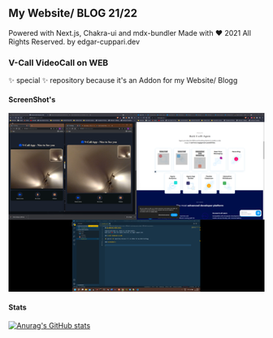 ## My Website/ BLOG 21/22 

Powered with Next.js, Chakra-ui and mdx-bundler 
Made with ❤️ 2021 All Rights Reserved. by edgar-cuppari.dev

### V-Call VideoCall on WEB

✨ special ✨ repository because it's an Addon for my Website/ Blogg

#### ScreenShot's
![alt text][logo]

[logo]:https://raw.githubusercontent.com/DeepCoreB4/deepcore-og-image-main/master/public/Screenshot_V-Call_App.png

#### Stats
[![Anurag's GitHub stats](https://github-readme-stats.vercel.app/api?username=deepcoreb4)](https://github.com/deepcoreb4/github-readme-stats)
